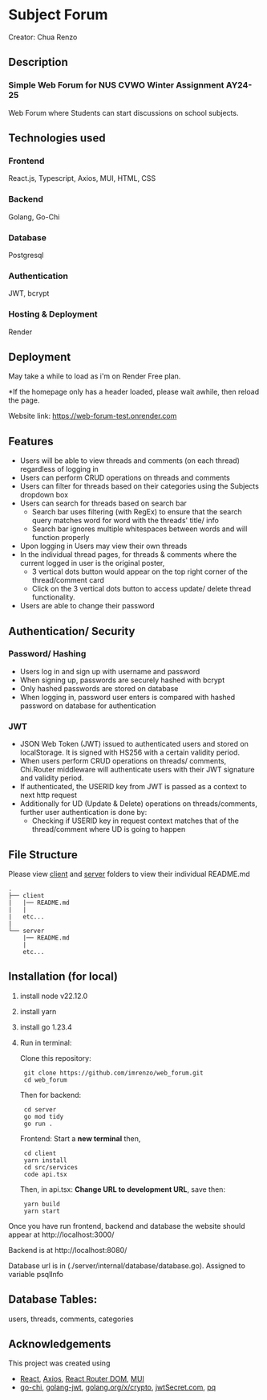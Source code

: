 # Subject Forum

Creator: Chua Renzo
## Description
### Simple Web Forum for NUS CVWO Winter Assignment AY24-25
Web Forum where Students can start discussions on school subjects.

## Technologies used
### Frontend
React.js, Typescript, Axios, MUI, HTML, CSS
### Backend
Golang, Go-Chi
### Database
Postgresql
### Authentication
JWT, bcrypt
### Hosting & Deployment
Render

## Deployment
May take a while to load as i'm on Render Free plan. 

*If the homepage only has a header loaded, please wait awhile, then reload the page.

Website link: https://web-forum-test.onrender.com

## Features
- Users will be able to view threads and comments (on each thread) regardless of logging in
- Users can perform CRUD operations on threads and comments
- Users can filter for threads based on their categories using the Subjects dropdown box
- Users can search for threads based on search bar
    - Search bar uses filtering (with RegEx) to ensure that the search query matches word for word with the threads' title/ info
    - Search bar ignores multiple whitespaces between words and will function properly
- Upon logging in Users may view their own threads
- In the individual thread pages, for threads & comments where the current logged in user is the original poster, 
    - 3 vertical dots button would appear on the top right corner of the thread/comment card
    - Click on the 3 vertical dots button to access update/ delete thread functionality.
- Users are able to change their password

## Authentication/ Security

### Password/ Hashing
- Users log in and sign up with username and password
- When signing up, passwords are securely hashed with bcrypt
- Only hashed passwords are stored on database
- When logging in, password user enters is compared with hashed password on database for authentication

### JWT
- JSON Web Token (JWT) issued to authenticated users and stored on localStorage. It is signed with HS256 with a certain validity period.
- When users perform CRUD operations on threads/ comments, Chi.Router middleware will authenticate users with their JWT signature and validity period. 
- If authenticated, the USERID key from JWT is passed as a context to next http request
- Additionally for UD (Update & Delete) operations on threads/comments, further user authentication is done by:
  - Checking if USERID key in request context matches that of the thread/comment where UD is going to happen

## File Structure
Please view [client](./client/) and [server](./server/) folders to view their individual README.md
```
.
├── client
|   |── README.md
|   |
|   etc...
|    
└── server
    |── README.md
    |
    etc...
```

## Installation (for local)
1. install node v22.12.0
2. install yarn
3. install go 1.23.4
4. Run in terminal:

    Clone this repository:
    
        git clone https://github.com/imrenzo/web_forum.git
        cd web_forum

    Then for backend:   
    
        cd server
        go mod tidy
        go run .

    Frontend: Start a **new terminal** then,

        cd client
        yarn install
        cd src/services
        code api.tsx

    Then, in api.tsx: __Change URL to development URL__, save then:

        yarn build
        yarn start

Once you have run frontend, backend and database the website should appear at http://localhost:3000/

Backend is at http://localhost:8080/

Database url is in (./server/internal/database/database.go). Assigned to variable psqlInfo

## Database Tables:
users, threads, comments, categories

## Acknowledgements
This project was created using 
- [React](https://reactjs.org/), [Axios](https://axios-http.com/), [React Router DOM](https://reactrouter.com/), [MUI](https://mui.com/)
- [go-chi](https://github.com/go-chi/chi), [golang-jwt](https://github.com/golang-jwt), 
[golang.org/x/crypto](https://pkg.go.dev/golang.org/x/crypto), [jwtSecret.com](https://jwtsecret.com/generate), [pq](https://github.com/lib/pq)
